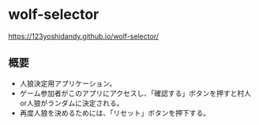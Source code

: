 # wolf-selector

https://123yoshidandy.github.io/wolf-selector/

## 概要

- 人狼決定用アプリケーション。
- ゲーム参加者がこのアプリにアクセスし、「確認する」ボタンを押すと村人or人狼がランダムに決定される。
- 再度人狼を決めるためには、「リセット」ボタンを押下する。